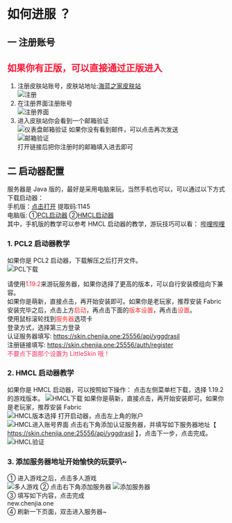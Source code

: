 # 如何进服 ？
## 一 注册账号
## <span style='color:#ff1734;'>如果你有正版，可以直接通过正版进入</span>  
1. 注册皮肤站账号，皮肤站地址:[海蓝之家皮肤站](https://skin.chenjia.one:25556/)  
![注册](../../static/如何进服/注册.png)  
2. 在注册界面注册账号  
![注册界面](../../static/如何进服/注册界面.png)  
1. 进入皮肤站你会看到一个邮箱验证  
![仪表盘邮箱验证](../../static/如何进服/仪表盘邮箱验证.png)
如果你没有看到邮件，可以点击再次发送  
![邮箱验证](../../static/如何进服/邮箱验证.jpg)  
打开链接后把你注册时的邮箱填入进去即可  
## 二 启动器配置  
服务器是 Java 版的，最好是采用电脑来玩，当然手机也可以，可以通过以下方式下载启动器：  
手机版：[点击打开](https://www.123pan.com/s/0cC7Vv-2Lcov.html) 提取码:1145  
电脑版: ①[PCL启动器](https://afdian.net/p/0164034c016c11ebafcb52540025c377) ②[HMCL启动器](https://hmcl.huangyuhui.net/download/)  
其中，手机版的教学可以参考 HMCL 启动器的教学，游玩技巧可以看：
[哔哩哔哩](https://www.bilibili.com/video/BV19v4y167q9)  
### 1. PCL2 启动器教学
如果你是 PCL2 启动器，下载解压之后打开文件。  
![PCL下载](../../static/如何进服/PCL下载.png)  

请使用<span style='color:#ff1734;'>1.19.2</span>来游玩服务器，如果你选择了更高的版本，可以自行安装模组向下兼容。  
如果你是萌新，直接点击，再开始安装即可。如果你是老玩家，推荐安装 Fabric  
安装完毕之后，点击上方<span style='color:#ff2e2e;'>启动</span>，再点击下面的<span style='color:#ff2e2e;'>版本设置</span>，再点击<span style='color:#ff2e2e;'>设置</span>。  
使用鼠标滚轮找到<span style='color:#ff2e2e;'>服务器</span>选项卡  
登录方式，选择第三方登录  
认证服务器填写: https://skin.chenjia.one:25556/api/yggdrasil  
注册链接填写: https://skin.chenjia.one:25556/auth/register  
<span style='color:#ff2e63;'>不要点下面那个设置为 LittleSkin 哦！</span>
![]()  
![]()  
### 2. HMCL 启动器教学  

如果你是 HMCL 启动器，可以按照如下操作：
点击左侧菜单栏下载，选择 1.19.2 的游戏版本。
![HMCL下载](../../static/如何进服/HMCL下载.png)
如果你是萌新，直接点击，再开始安装即可。如果你是老玩家，推荐安装 Fabric  
![HMCL版本选择](../../static/如何进服/HMCL版本选择.png)
打开启动器，点击左上角的账户  
![HMCL进入账号界面](../../static/如何进服/HMCL进入账号界面.png)
点击右下角添加认证服务器，并填写如下服务器地址【 https://skin.chenjia.one:25556/api/yggdrasil 】，点击下一步，点击完成。  
![HMCL验证](../../static/如何进服/HMCL验证.png)  
### 3. 添加服务器地址开始愉快的玩耍叭~  

① 进入游戏之后，点击多人游戏  
![多人游戏](../../static/如何进服/多人游戏.png)
② 点击右下角添加服务器
![添加服务器](../../static/如何进服/添加服务器.png)  
③ 填写如下内容，点击完成  
 new.chenjia.one
![]()  
④ 刷新一下页面，双击进入服务器~  


